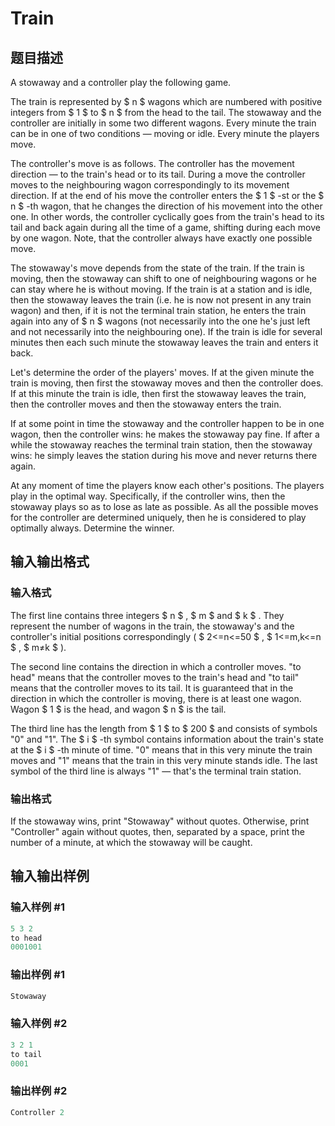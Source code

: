 # Train

## 题目描述

A stowaway and a controller play the following game.

The train is represented by $ n $ wagons which are numbered with positive integers from $ 1 $ to $ n $ from the head to the tail. The stowaway and the controller are initially in some two different wagons. Every minute the train can be in one of two conditions — moving or idle. Every minute the players move.

The controller's move is as follows. The controller has the movement direction — to the train's head or to its tail. During a move the controller moves to the neighbouring wagon correspondingly to its movement direction. If at the end of his move the controller enters the $ 1 $ -st or the $ n $ -th wagon, that he changes the direction of his movement into the other one. In other words, the controller cyclically goes from the train's head to its tail and back again during all the time of a game, shifting during each move by one wagon. Note, that the controller always have exactly one possible move.

The stowaway's move depends from the state of the train. If the train is moving, then the stowaway can shift to one of neighbouring wagons or he can stay where he is without moving. If the train is at a station and is idle, then the stowaway leaves the train (i.e. he is now not present in any train wagon) and then, if it is not the terminal train station, he enters the train again into any of $ n $ wagons (not necessarily into the one he's just left and not necessarily into the neighbouring one). If the train is idle for several minutes then each such minute the stowaway leaves the train and enters it back.

Let's determine the order of the players' moves. If at the given minute the train is moving, then first the stowaway moves and then the controller does. If at this minute the train is idle, then first the stowaway leaves the train, then the controller moves and then the stowaway enters the train.

If at some point in time the stowaway and the controller happen to be in one wagon, then the controller wins: he makes the stowaway pay fine. If after a while the stowaway reaches the terminal train station, then the stowaway wins: he simply leaves the station during his move and never returns there again.

At any moment of time the players know each other's positions. The players play in the optimal way. Specifically, if the controller wins, then the stowaway plays so as to lose as late as possible. As all the possible moves for the controller are determined uniquely, then he is considered to play optimally always. Determine the winner.

## 输入输出格式

### 输入格式

The first line contains three integers $ n $ , $ m $ and $ k $ . They represent the number of wagons in the train, the stowaway's and the controller's initial positions correspondingly ( $ 2<=n<=50 $ , $ 1<=m,k<=n $ , $ m≠k $ ).

The second line contains the direction in which a controller moves. "to head" means that the controller moves to the train's head and "to tail" means that the controller moves to its tail. It is guaranteed that in the direction in which the controller is moving, there is at least one wagon. Wagon $ 1 $ is the head, and wagon $ n $ is the tail.

The third line has the length from $ 1 $ to $ 200 $ and consists of symbols "0" and "1". The $ i $ -th symbol contains information about the train's state at the $ i $ -th minute of time. "0" means that in this very minute the train moves and "1" means that the train in this very minute stands idle. The last symbol of the third line is always "1" — that's the terminal train station.

### 输出格式

If the stowaway wins, print "Stowaway" without quotes. Otherwise, print "Controller" again without quotes, then, separated by a space, print the number of a minute, at which the stowaway will be caught.

## 输入输出样例

### 输入样例 #1

```cpp
5 3 2
to head
0001001

```
### 输出样例 #1

```cpp
Stowaway
```


### 输入样例 #2

```cpp
3 2 1
to tail
0001

```
### 输出样例 #2

```cpp
Controller 2
```



